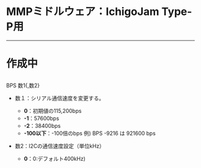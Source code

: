 # MMPミドルウェア：IchigoJam Type-P用
----
# 作成中

## 
BPS 数1{,数2}

- 数１：シリアル通信速度を変更する。
  - **0**：初期値の115,200bps
  - **-1**：57600bps
  - **-2**：38400bps
  - **-100以下**：-100倍のbps
    例) BPS -9216 は 921600 bps

- 数2：I2Cの通信速度設定（単位kHz）
  - **0**：0:デフォルト400kHz)